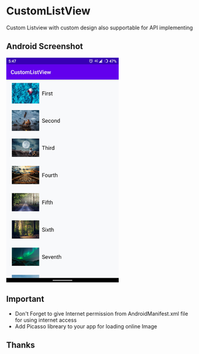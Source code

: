# CustomListView
Custom Listview with custom design also supportable for API implementing

## Android Screenshot
<img src="/Image/Screenshot.jpg" width="300" height="600"> 

## Important
* Don't Forget to give Internet permission from AndroidManifest.xml file for using internet access
* Add Picasso libreary to your app for loading online Image

## Thanks




